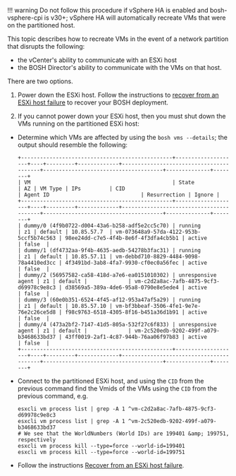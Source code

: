 !!! warning
    Do not follow this procedure if vSphere HA is enabled and bosh-vsphere-cpi is v30+; vSphere HA will automatically recreate VMs that were on the partitioned host.

This topic describes how to recreate VMs in the event of a network partition
that disrupts the following:

* the vCenter's ability to communicate with an ESXi host
* the BOSH Director's ability to communicate with the VMs on that host.

There are two options.

1. Power down the ESXi host. Follow the instructions to
[recover from an ESXi host failure](vsphere-esxi-host-failure.md) to recover
your BOSH deployment.

2. If you cannot power down your ESXi host, then you must shut down the VMs
running on the partitioned ESXi host:
  - Determine which VMs are affected by using the `bosh vms --details`;
     the output should resemble the following:

    ```
    +------------------------------------------------+--------------------+----+---------+-------------+-----------------------------------------+--------------------------------------+--------------+--------+
    | VM                                             | State              | AZ | VM Type | IPs         | CID                                     | Agent ID                             | Resurrection | Ignore |
    +------------------------------------------------+--------------------+----+---------+-------------+-----------------------------------------+--------------------------------------+--------------+--------+
    | dummy/0 (4f9b0722-d004-43a6-b258-adf5e2cc5c70) | running            | z1 | default | 10.85.57.7  | vm-073648a9-57da-4122-953b-5ccf5b74c563 | 98ee24dd-c7e5-4f4b-8e6f-4f3dfa4cb5b1 | active       | false  |
    | dummy/1 (df4732aa-9f4b-4635-aedb-54278b3fac31) | running            | z1 | default | 10.85.57.11 | vm-debbd710-8829-4484-9098-78a4410ed3cc | 4f3491bd-3ab8-4fa7-9930-cf0ec0a56fec | active       | false  |
    | dummy/2 (56957582-ca58-418d-a7e6-ea0151010302) | unresponsive agent | z1 | default |             | vm-c2d2a8ac-7afb-4875-9cf3-d69978c9e8c3 | d38569a5-389a-4de6-95a8-0790e8e5ede4 | active       | false  |
    | dummy/3 (60e0b351-6524-4f45-af12-953a47af5a29) | running            | z1 | default | 10.85.57.10 | vm-bf3bbeaf-3506-4fe1-9e7e-76e2c26ce5d8 | f98c9763-6518-4305-8f16-b451a36d1b91 | active       | false  |
    | dummy/4 (473a2bf2-7147-41d5-805a-532f27c6f833) | unresponsive agent | z1 | default |             | vm-2c520edb-9202-499f-a079-b3468633bd37 | 43ff0019-2af1-4c87-944b-76aa06f97b83 | active       | false  |
    +------------------------------------------------+--------------------+----+---------+-------------+-----------------------------------------+--------------------------------------+--------------+--------+
    ```
  - Connect to the partitioned ESXi host, and using the `CID` from the
  previous command find the Vmids of the VMs using the `CID` from the previous command,
    e.g.

    ```
    esxcli vm process list | grep -A 1 ^vm-c2d2a8ac-7afb-4875-9cf3-d69978c9e8c3
    esxcli vm process list | grep -A 1 ^vm-2c520edb-9202-499f-a079-b3468633bd37
    # We see that the WorldNumbers (World IDs) are 199401 &amp; 199751, respectively
    esxcli vm process kill --type=force --world-id=199401
    esxcli vm process kill --type=force --world-id=199751
    ```
  - Follow the instructions [Recover from an ESXi host failure](vsphere-esxi-host-failure.md).
